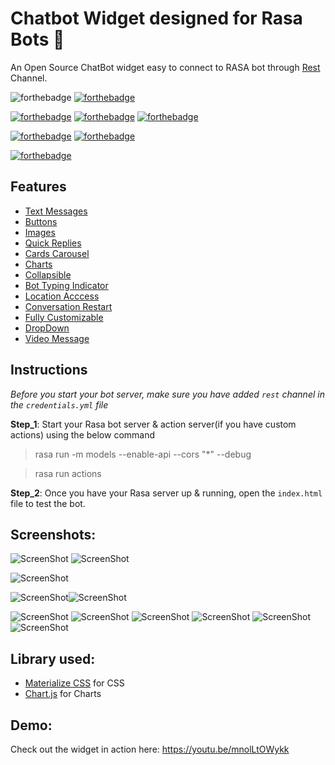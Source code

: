 # Chatbot Widget designed for Rasa Bots 🤖

An Open Source ChatBot widget easy to connect to RASA bot through [Rest](https://rasa.com/docs/rasa/user-guide/connectors/your-own-website/#rest-channels) Channel.


![forthebadge](https://forthebadge.com/images/badges/built-with-love.svg)
[![forthebadge](https://forthebadge.com/images/badges/for-you.svg)](https://forthebadge.com)

[![forthebadge](https://forthebadge.com/images/badges/made-with-javascript.svg)](https://forthebadge.com)
[![forthebadge](https://forthebadge.com/images/badges/uses-html.svg)](https://forthebadge.com)
[![forthebadge](https://forthebadge.com/images/badges/uses-css.svg)](https://forthebadge.com)

[![forthebadge](https://forthebadge.com/images/badges/built-with-swag.svg)](https://forthebadge.com)
[![forthebadge](https://forthebadge.com/images/badges/check-it-out.svg)](https://forthebadge.com)

[![forthebadge](https://forthebadge.com/images/badges/makes-people-smile.svg)](https://forthebadge.com)

## Features

- [Text Messages](https://github.com/JiteshGaikwad/Chatbot-Widget/blob/d1d331f19bc6d5e74b85a16faaeff2ccdf8bfceb/static/js/script.js#L198)
- [Buttons](https://github.com/JiteshGaikwad/Chatbot-Widget/blob/d1d331f19bc6d5e74b85a16faaeff2ccdf8bfceb/static/js/script.js#L211)
- [Images](https://github.com/JiteshGaikwad/Chatbot-Widget/blob/d1d331f19bc6d5e74b85a16faaeff2ccdf8bfceb/static/js/script.js#L204)
- [Quick Replies](https://github.com/JiteshGaikwad/Chatbot-Widget/blob/d1d331f19bc6d5e74b85a16faaeff2ccdf8bfceb/static/js/script.js#L219)
- [Cards Carousel](https://github.com/JiteshGaikwad/Chatbot-Widget/blob/d1d331f19bc6d5e74b85a16faaeff2ccdf8bfceb/static/js/script.js#L234)
- [Charts](https://github.com/JiteshGaikwad/Chatbot-Widget/blob/d1d331f19bc6d5e74b85a16faaeff2ccdf8bfceb/static/js/script.js#L241)
- [Collapsible](https://github.com/JiteshGaikwad/Chatbot-Widget/blob/d1d331f19bc6d5e74b85a16faaeff2ccdf8bfceb/static/js/script.js#L262)
- [Bot Typing Indicator](https://github.com/JiteshGaikwad/Chatbot-Widget/blob/d1d331f19bc6d5e74b85a16faaeff2ccdf8bfceb/static/js/script.js#L490)
- [Location Acccess](https://github.com/JiteshGaikwad/Chatbot-Widget/blob/d1d331f19bc6d5e74b85a16faaeff2ccdf8bfceb/static/js/script.js#L444)
- [Conversation Restart](https://github.com/JiteshGaikwad/Chatbot-Widget/blob/d1d331f19bc6d5e74b85a16faaeff2ccdf8bfceb/static/js/script.js#L311)
- [Fully Customizable](https://github.com/JiteshGaikwad/Chatbot-Widget/blob/master/static/js/script.js)
- [DropDown](https://github.com/JiteshGaikwad/Chatbot-Widget/blob/58f685643ef5e70603147f99b7b1f5e35b73be0f/static/js/script.js#L226)
- [Video Message](https://forum.rasa.com/t/displaying-video-in-the-rasa-webchat/26931?u=jiteshgaikwad)


## Instructions
*Before you start your bot server, make sure you have added `rest` channel in the `credentials.yml` file*

**Step_1**: Start your Rasa bot server & action server(if you have custom actions) using the below command
> rasa run -m models --enable-api --cors "*" --debug

> rasa run actions 

**Step_2**: Once you have your Rasa server up & running, open the `index.html` file to test the bot.

## Screenshots:
![ScreenShot](https://github.com/JiteshGaikwad/Chatbot-Widget/blob/master/static/img/charts_1.png) ![ScreenShot](https://github.com/JiteshGaikwad/Chatbot-Widget/blob/master/static/img/collapse_1.png) 

![ScreenShot](https://github.com/JiteshGaikwad/Chatbot-Widget/blob/master/static/img/charts_2.png)

![ScreenShot](https://github.com/JiteshGaikwad/Chatbot-Widget/blob/master/static/img/menu.png)![ScreenShot](https://github.com/JiteshGaikwad/Chatbot-Widget/blob/master/static/img/collapse_1.png)

![ScreenShot](https://github.com/JiteshGaikwad/Chatbot-Widget/blob/master/static/img/ui_1.PNG)
![ScreenShot](https://github.com/JiteshGaikwad/Chatbot-Widget/blob/master/static/img/ui_2.PNG)
![ScreenShot](https://github.com/JiteshGaikwad/Chatbot-Widget/blob/master/static/img/chats.png) ![ScreenShot](https://github.com/JiteshGaikwad/Chatbot-Widget/blob/master/static/img/cardsUi_2.png) ![ScreenShot](https://github.com/JiteshGaikwad/Chatbot-Widget/blob/master/static/img/cardsUi.png)
![ScreenShot](https://github.com/JiteshGaikwad/Chatbot-Widget/blob/master/static/img/video_msg.PNG)



## Library used:
- [Materialize CSS](https://materializecss.com) for CSS
- [Chart.js](https://www.chartjs.org/) for Charts

## Demo:

Check out the widget in action here: https://youtu.be/mnolLtOWykk

